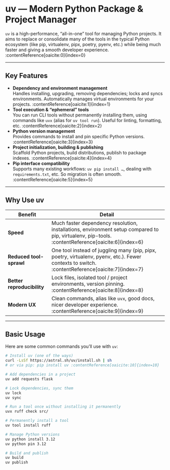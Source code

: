 # uv — Modern Python Package & Project Manager

`uv` is a high-performance, “all-in-one” tool for managing Python projects. It aims to replace or consolidate many of the tools in the typical Python ecosystem (like pip, virtualenv, pipx, poetry, pyenv, etc.) while being much faster and giving a smooth developer experience. :contentReference[oaicite:0]{index=0}

---

## Key Features

- **Dependency and environment management**  
  Handles installing, upgrading, removing dependencies; locks and syncs environments. Automatically manages virtual environments for your projects. :contentReference[oaicite:1]{index=1}  
- **Tool execution & “ephemeral” tools**  
  You can run CLI tools without permanently installing them, using commands like `uvx` (alias for `uv tool run`). Useful for linting, formatting, etc. :contentReference[oaicite:2]{index=2}  
- **Python version management**  
  Provides commands to install and pin specific Python versions. :contentReference[oaicite:3]{index=3}  
- **Project initialization, building & publishing**  
  Scaffold Python projects, build distributions, publish to package indexes. :contentReference[oaicite:4]{index=4}  
- **Pip interface compatibility**  
  Supports many existing workflows: `uv pip install …`, dealing with `requirements.txt`, etc. So migration is often smooth. :contentReference[oaicite:5]{index=5}

---

## Why Use uv

| Benefit | Detail |
|---|---|
| **Speed** | Much faster dependency resolution, installations, environment setup compared to pip, virtualenv, pip-tools. :contentReference[oaicite:6]{index=6} |
| **Reduced tool-sprawl** | One tool instead of juggling many (pip, pipx, poetry, virtualenv, pyenv, etc.). Fewer contexts to switch. :contentReference[oaicite:7]{index=7} |
| **Better reproducibility** | Lock files, isolated tool / project environments, version pinning. :contentReference[oaicite:8]{index=8} |
| **Modern UX** | Clean commands, alias like `uvx`, good docs, nicer developer experience. :contentReference[oaicite:9]{index=9}

---

## Basic Usage

Here are some common commands you’ll use with `uv`:  

```bash
# Install uv (one of the ways)
curl -LsSf https://astral.sh/uv/install.sh | sh  
# or via pip: pip install uv :contentReference[oaicite:10]{index=10}

# Add dependencies in a project
uv add requests flask

# Lock dependencies, sync them
uv lock
uv sync

# Run a tool once without installing it permanently
uvx ruff check src/

# Permanently install a tool
uv tool install ruff

# Manage Python versions
uv python install 3.12
uv python pin 3.12

# Build and publish
uv build
uv publish
```
